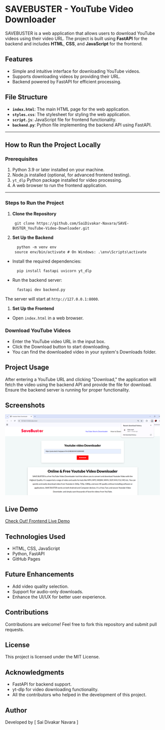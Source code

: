 
# SAVEBUSTER - YouTube Video Downloader  

SAVEBUSTER is a web application that allows users to download YouTube videos using their video URL. The project is built using **FastAPI** for the backend and includes **HTML**, **CSS**, and **JavaScript** for the frontend.  

## Features  
- Simple and intuitive interface for downloading YouTube videos.  
- Supports downloading videos by providing their URL.  
- Backend powered by FastAPI for efficient processing.  

## File Structure  
- **`index.html`**: The main HTML page for the web application.  
- **`styles.css`**: The stylesheet for styling the web application.  
- **`script.js`**: JavaScript file for frontend functionality.  
- **`backend.py`**: Python file implementing the backend API using FastAPI.  

---

## How to Run the Project Locally  

### Prerequisites  
1. Python 3.9 or later installed on your machine.  
2. Node.js installed (optional, for advanced frontend testing).  
3. `yt_dlp` Python package installed for video processing.  
4. A web browser to run the frontend application.  

---

### Steps to Run the Project  

1. **Clone the Repository**  

   
        git clone https://github.com/SaiDivakar-Navara/SAVE-BUSTER_YouTube-Video-Downloader.git

2. **Set Up the Backend**  
   
         python -m venv env
        source env/bin/activate # On Windows: .\env\Scripts\activate

- Install the required dependencies:  
 
        pip install fastapi uvicorn yt_dlp

- Run the backend server:  

        fastapi dev backend.py   

The server will start at `http://127.0.0.1:8000`.  

1. **Set Up the Frontend**  
- Open `index.html` in a web browser.

### Download YouTube Videos
- Enter the YouTube video URL in the input box.
- Click the Download button to start downloading.
- You can find the downloaded video in your system's Downloads folder.

## Project Usage
After entering a YouTube URL and clicking "Download," the application will fetch the video using the backend API and provide the file for download. Ensure the backend server is running for proper functionality.

## Screenshots

![Home Page](https://raw.githubusercontent.com/SaiDivakar-Navara/SAVE-BUSTER_YouTube-Video-Downloader/refs/heads/main/Images/Screenshot%202025-01-01%20170004.png)



## Live Demo
[Check Out! Frontend Live Demo](https://saidivakar-navara.github.io/SAVE-BUSTER_YouTube-Video-Downloader/)
## Technologies Used
- HTML, CSS, JavaScript
- Python, FastAPI
- GitHub Pages


## Future Enhancements
- Add video quality selection.
- Support for audio-only downloads.
- Enhance the UI/UX for better user experience.

## Contributions
Contributions are welcome! Feel free to fork this repository and submit pull requests.

## License
This project is licensed under the MIT License.

## Acknowledgments
- FastAPI for backend support.
- yt-dlp for video downloading functionality.
- All the contributors who helped in the development of this project.

## Author
Developed by [ Sai Divakar Navara ]

